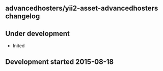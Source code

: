 advancedhosters/yii2-asset-advancedhosters changelog
----------------------------------------------------

## Under development

- Inited

## Development started 2015-08-18

